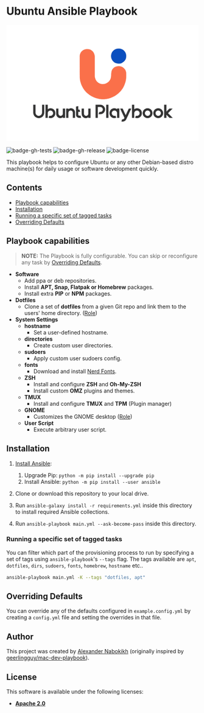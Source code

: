 # Ubuntu Ansible Playbook

![Logo](files/logo.png)

![badge-gh-tests]
![badge-gh-release]
![badge-license]

This playbook helps to configure Ubuntu or any other Debian-based distro machine(s) for daily usage or software development quickly.

## Contents

- [Playbook capabilities](#playbook-capabilities)
- [Installation](#installation)
- [Running a specific set of tagged tasks](#running-a-specific-set-of-tagged-tasks)
- [Overriding Defaults](#overriding-defaults)

## Playbook capabilities

> **NOTE:** The Playbook is fully configurable. You can skip or reconfigure any task by [Overriding Defaults](#overriding-defaults).

- **Software**
  - Add ppa or deb repositories.
  - Install **APT, Snap, Flatpak or Homebrew** packages.
  - Install extra **PIP** or **NPM** packages.
- **Dotfiles**
  - Clone a set of **dotfiles** from a given Git repo and link them to the users' home directory. ([Role](https://github.com/geerlingguy/ansible-role-dotfiles))
- **System Settings**
  - **hostname**
    - Set a user-defined hostname.
  - **directories**
    - Create custom user directories.
  - **sudoers**
    - Apply custom user sudoers config.
  - **fonts**
    - Download and install [Nerd Fonts](https://github.com/ryanoasis/nerd-fonts).
  - **ZSH**
    - Install and configure **ZSH** and **Oh-My-ZSH**
    - Install custom **OMZ** plugins and themes.
  - **TMUX**
    - Install and configure **TMUX** and **TPM** (Plugin manager)
  - **GNOME**
    - Customizes the GNOME desktop ([Role](https://github.com/PeterMosmans/ansible-role-customize-gnome/))
  - **User Script**
    - Execute arbitrary user script.

## Installation

1. [Install Ansible](https://docs.ansible.com/ansible/latest/installation_guide/index.html):

   1. Upgrade Pip: `python -m pip install --upgrade pip`
   2. Install Ansible: `python -m pip install --user ansible`

2. Clone or download this repository to your local drive.
3. Run `ansible-galaxy install -r requirements.yml` inside this directory to install required Ansible collections.
4. Run `ansible-playbook main.yml --ask-become-pass` inside this directory.

### Running a specific set of tagged tasks

You can filter which part of the provisioning process to run by specifying a set of tags using `ansible-playbook`'s `--tags` flag. The tags available are `apt`, `dotfiles`, `dirs`, `sudoers`, `fonts`, `homebrew`, `hostname` etc..

```sh
ansible-playbook main.yml -K --tags "dotfiles, apt"
```

## Overriding Defaults

You can override any of the defaults configured in `example.config.yml` by creating a `config.yml` file and setting the overrides in that file.

## Author

This project was created by [Alexander Nabokikh](https://www.linkedin.com/in/nabokih/) (originally inspired by [geerlingguy/mac-dev-playbook](https://github.com/geerlingguy/mac-dev-playbook)).

## License

This software is available under the following licenses:

- **[Apache 2.0](https://github.com/AlexNabokikh/mac-playbook/blob/master/LICENSE)**

[badge-gh-tests]: https://github.com/AlexNabokikh/ubuntu-playbook/actions/workflows/test.yml/badge.svg
[badge-gh-release]: https://github.com/AlexNabokikh/ubuntu-playbook/actions/workflows/release.yaml/badge.svg
[badge-license]: https://img.shields.io/badge/License-Apache%202.0-informational
